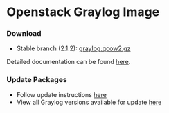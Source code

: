 Openstack Graylog Image
========================

### Download

  * Stable branch (2.1.2): [graylog.qcow2.gz](http://packages.graylog2.org/releases/graylog-omnibus/qcow2/graylog-2.1.2-1.qcow2.gz)

Detailed documentation can be found [here](http://docs.graylog.org/en/latest/pages/installation/openstack.html).

### Update Packages

  * Follow update instructions [here](http://docs.graylog.org/en/2.0/pages/installation/graylog_ctl.html#upgrade-graylog)
  * View all Graylog versions available for update [here](https://packages.graylog2.org/appliances/ubuntu)
